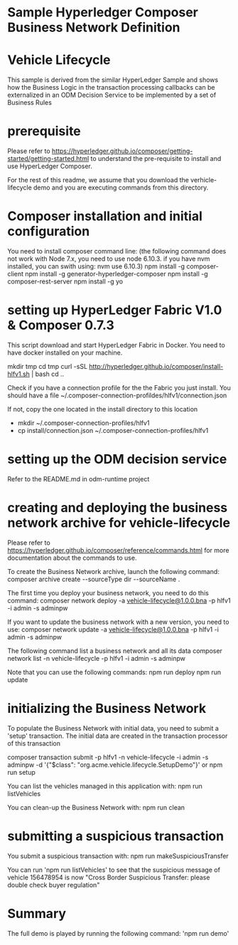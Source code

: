 # Sample Hyperledger Composer Business Network Definition
# Vehicle Lifecycle

This sample is derived from the similar HyperLedger Sample and shows how
the Business Logic in the transaction processing callbacks can be 
externalized in an ODM Decision Service to be implemented by a set of
Business Rules

# prerequisite

Please refer to https://hyperledger.github.io/composer/getting-started/getting-started.html
to understand the pre-requisite to install and use HyperLedger Composer. 

For the rest of this readme, we assume that you download the verhicle-lifecycle demo and you 
are executing commands from this directory.

# Composer installation and initial configuration


You need to install composer command line:
(the following command does not work with Node 7.x, you need to use node 6.10.3. 
 if you have nvm installed, you can swith using: nvm use 6.10.3)
npm install -g composer-client
npm install -g generator-hyperledger-composer
npm install -g composer-rest-server
npm install -g yo


# setting up HyperLedger Fabric V1.0 & Composer 0.7.3

This script download and start HyperLedger Fabric in Docker. You need to have docker installed on your machine. 

mkdir tmp
cd tmp
curl -sSL http://hyperledger.github.io/composer/install-hlfv1.sh | bash
cd ..

Check if you have a connection profile for the the Fabric you just install. You should have a file ~/.composer-connection-profildes/hlfv1/connection.json

If not, copy the one located in the install directory to this location

- mkdir ~/.composer-connection-profiles/hlfv1
- cp install/connection.json ~/.composer-connection-profiles/hlfv1


# setting up the ODM decision service

Refer to the README.md in odm-runtime project

# creating and deploying the business network archive for vehicle-lifecycle 

Please refer to https://hyperledger.github.io/composer/reference/commands.html for more documentation about
the commands to use.

To create the Business Network archive, launch the following command:
composer archive create --sourceType dir --sourceName .

The first time you deploy your business network, you need to do this command:
composer network deploy -a vehicle-lifecycle@1.0.0.bna -p hlfv1 -i admin -s adminpw 

If you want to update the business network with a new version, you need to use:
composer network update -a vehicle-lifecycle@1.0.0.bna -p hlfv1 -i admin -s adminpw 

The following command list a business network and all its data
composer network list -n vehicle-lifecycle -p hlfv1 -i admin -s adminpw

Note that you can use the following commands:
npm run deploy
npm run update

# initializing the Business Network

To populate the Business Network with initial data, you need to submit a 'setup' transaction. The initial
data are created in the transaction processor of this transaction

composer transaction submit -p hlfv1 -n vehicle-lifecycle -i admin -s adminpw -d '{"$class": "org.acme.vehicle.lifecycle.SetupDemo"}'
or 
npm run setup

You can list the vehicles managed in this application with:
npm run listVehicles

You can clean-up the Business Network with:
npm run clean

# submitting a suspicious transaction

You submit a suspicious transaction with:
npm run makeSuspiciousTransfer

You can run 'npm run listVehicles' to see that the suspicious message of vehicle 156478954 is now "Cross Border Suspicious Transfer: please double check buyer regulation"

# Summary
The full demo is played by running the following command: 'npm run demo'


